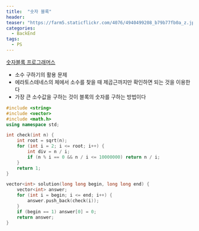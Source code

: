 ```yaml
---
title:  "숫자 블록"
header:
teaser: "https://farm5.staticflickr.com/4076/4940499208_b79b77fb0a_z.jpg"
categories:
  - BackEnd
tags:
  - PS
---
```


[숫자블록 프로그래머스](https://programmers.co.kr/learn/courses/30/lessons/12923)

- 소수 구하기의 활용 문제
- 에라토스테네스의 체에서 소수를 찾을 때 제곱근까지만 확인하면 되는 것을 이용한다
- 가장 큰 소수값을 구하는 것이 블록의 숫자를 구하는 방법이다

```c++
#include <string>
#include <vector>
#include <math.h>
using namespace std;

int check(int n) {
    int root = sqrt(n);
    for (int i = 2; i <= root; i++) {
        int div = n / i;
        if (n % i == 0 && n / i <= 10000000) return n / i;
    }
    return 1;
}

vector<int> solution(long long begin, long long end) {
    vector<int> answer;
    for (int i = begin; i <= end; i++) {
        answer.push_back(check(i));
    }
    if (begin == 1) answer[0] = 0;
    return answer;
}
```